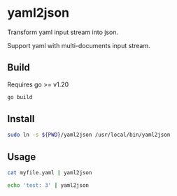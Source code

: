 # yaml2json

Transform yaml input stream into json.

Support yaml with multi-documents input stream.

## Build

Requires go >= v1.20

```bash
go build
```

## Install

```bash
sudo ln -s ${PWD}/yaml2json /usr/local/bin/yaml2json
```

## Usage

```bash
cat myfile.yaml | yaml2json
```

```bash
echo 'test: 3' | yaml2json
```
